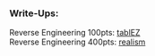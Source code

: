### Write-Ups: 

Reverse Engineering 100pts: [tablEZ](https://github.com/r0d/Write_Ups/edit/master/CSAW%20CTF%202017/tablEZ)  
Reverse Engineering 400pts: [realism](https://github.com/r0d/Write_Ups/tree/master/CSAW%20CTF%202017/realism)

